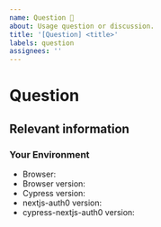 ```yaml
---
name: Question 🤔
about: Usage question or discussion.
title: '[Question] <title>'
labels: question
assignees: ''
---
```


<!--
  To make it easier for us to help you — please follow the suggested format below.

  Before opening a new issue, please search existing issues.
-->

# Question

## Relevant information

<!-- Provide as much useful information as you can. -->

### Your Environment

- Browser:
- Browser version:
- Cypress version:
- nextjs-auth0 version:
- cypress-nextjs-auth0 version:
